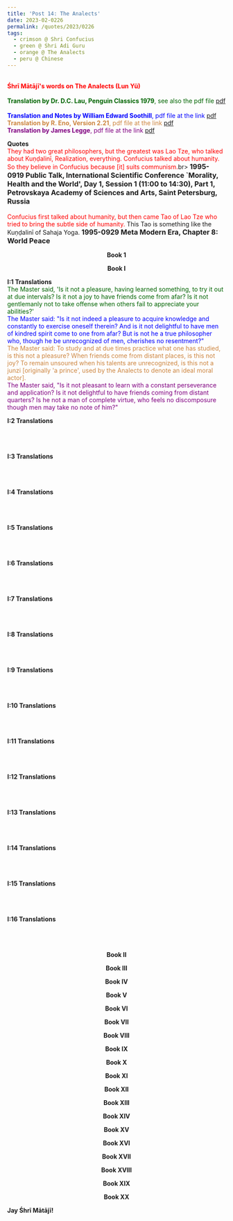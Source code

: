 ```yaml
---
title: 'Post 14: The Analects'
date: 2023-02-0226
permalink: /quotes/2023/0226
tags:
  - crimson @ Shri Confucius
  - green @ Shri Adi Guru
  - orange @ The Analects
  - peru @ Chinese
---
```


<p>
<br>
<font color="red"><b>Śhrī Mātājī's words on The Analects (Lun Yü)</b></font><br>
<br>
<font color="DarkGreen"><b>Translation by Dr. D.C. Lau, Penguin Classics 1979</b>, see also the pdf file </b> <a href="https://antilogicalism.files.wordpress.com/2017/07/the-analects.pdf">pdf</a></font><br>
<br>
<font color="blue"><b>Translation and Notes by William Edward Soothill</b>, pdf file at the link </b> <a href="https://ia800302.us.archive.org/19/items/theanalectsofcon00sootuoft/theanalectsofcon00sootuoft.pdf">pdf</a></font><br>
<font color="peru"><b>Translation by R. Eno, Version 2.21</b>,  pdf file at the link <a href="https://chinatxt.sitehost.iu.edu/Analects_of_Confucius_(Eno-2015).pdf">pdf</a> </font><br>
<font color="purple"><b>Translation by James Legge</b>, pdf file at the link <a href="http://camcc.org/_media/reading-group/lunyu/lunyu-en.pdf">pdf</a> </font><br>
</p>

<div class="para-divider"></div>

<p>
<b>Quotes</b><br>
<font color="red">They had two great philosophers, but the greatest was Lao Tze, who talked about Kuṇḍalinī, Realization, everything. Confucius talked about humanity. So they believe in Confucius because [it] suits communism.</font>br>
<font size="+0"><b>1995-0919 Public Talk, International Scientific Conference `Morality, Health and the World', Day 1, Session 1 (11:00 to 14:30), Part 1, Petrovskaya Academy of Sciences and Arts, Saint Petersburg, Russia</b></font><br>
<br>
<font color="red">Confucius first talked about humanity, but then came Tao of Lao Tze who tried to bring the subtle side of humanity.</font> This Tao is something like the Kuṇḍalinī of Sahaja Yoga.
<font size="+0"><b>1995-0929 Meta Modern Era, Chapter 8: World Peace</b></font><br>
</p>

<p style="text-align:center;">
<b>Book 1</b><br>

</p>

<p style="text-align:center;">
<b>Book I</b><br>
</p>

<p>
<b>I:1 Translations</b><br>
<font color="DarkGreen">The Master said, 'Is it not a pleasure, having learned something, to try it out at due intervals? Is it not a joy to have friends come from afar? Is it not gentlemanly not to take offense when others fail to appreciate your abilities?'</font><br>
<font color="blue">The Master said: "Is it not indeed a pleasure to acquire knowledge and constantly to exercise oneself therein? And is it not delightful to have men of kindred spirit come to one from afar? But is not he a true philosopher who, though he be unrecognized of men, cherishes no resentment?"</font><br>
<font color="peru">The Master said: To study and at due times practice what one has studied, is this not a pleasure? When friends come from distant places, is this not joy? To remain unsoured when his talents are unrecognized, is this not a junzi [originally 'a prince', used by the Analects to
denote an ideal moral actor].</font><br>
<font color="purple">The Master said, "Is it not pleasant to learn with a constant perseverance and application? Is it not delightful to have friends coming from distant quarters? Is he not a man of complete virtue, who
feels no discomposure though men may take no note of him?"</font>
</p>

<p>
<b>I:2 Translations</b><br>
<font color="DarkGreen"></font><br>
<font color="blue"></font><br>
<font color="peru"></font><br>
<font color="purple"></font>
</p>

<p>
<b>I:3 Translations</b><br>
<font color="DarkGreen"></font><br>
<font color="blue"></font><br>
<font color="peru"></font><br>
<font color="purple"></font>
</p>

<p>
<b>I:4 Translations</b><br>
<font color="DarkGreen"></font><br>
<font color="blue"></font><br>
<font color="peru"></font><br>
<font color="purple"></font>
</p>

<p>
<b>I:5 Translations</b><br>
<font color="DarkGreen"></font><br>
<font color="blue"></font><br>
<font color="peru"></font><br>
<font color="purple"></font>
</p>

<p>
<b>I:6 Translations</b><br>
<font color="DarkGreen"></font><br>
<font color="blue"></font><br>
<font color="peru"></font><br>
<font color="purple"></font>
</p>

<p>
<b>I:7 Translations</b><br>
<font color="DarkGreen"></font><br>
<font color="blue"></font><br>
<font color="peru"></font><br>
<font color="purple"></font>
</p>

<p>
<b>I:8 Translations</b><br>
<font color="DarkGreen"></font><br>
<font color="blue"></font><br>
<font color="peru"></font><br>
<font color="purple"></font>
</p>

<p>
<b>I:9 Translations</b><br>
<font color="DarkGreen"></font><br>
<font color="blue"></font><br>
<font color="peru"></font><br>
<font color="purple"></font>
</p>

<p>
<b>I:10 Translations</b><br>
<font color="DarkGreen"></font><br>
<font color="blue"></font><br>
<font color="peru"></font><br>
<font color="purple"></font>
</p>

<p>
<b>I:11 Translations</b><br>
<font color="DarkGreen"></font><br>
<font color="blue"></font><br>
<font color="peru"></font><br>
<font color="purple"></font>
</p>

<p>
<b>I:12 Translations</b><br>
<font color="DarkGreen"></font><br>
<font color="blue"></font><br>
<font color="peru"></font><br>
<font color="purple"></font>
</p>

<p>
<b>I:13 Translations</b><br>
<font color="DarkGreen"></font><br>
<font color="blue"></font><br>
<font color="peru"></font><br>
<font color="purple"></font>
</p>

<p>
<b>I:14 Translations</b><br>
<font color="DarkGreen"></font><br>
<font color="blue"></font><br>
<font color="peru"></font><br>
<font color="purple"></font>
</p>

<p>
<b>I:15 Translations</b><br>
<font color="DarkGreen"></font><br>
<font color="blue"></font><br>
<font color="peru"></font><br>
<font color="purple"></font>
</p>

<p>
<b>I:16 Translations</b><br>
<font color="DarkGreen"></font><br>
<font color="blue"></font><br>
<font color="peru"></font><br>
<font color="purple"></font>
</p>

<p style="text-align:center;">
<b>Book II</b><br>
</p>

<p style="text-align:center;">
<b>Book III</b><br>
</p>

<p style="text-align:center;">
<b>Book IV</b><br>
</p>

<p style="text-align:center;">
<b>Book V</b><br>
</p>

<p style="text-align:center;">
<b>Book VI</b><br>
</p>

<p style="text-align:center;">
<b>Book VII</b><br>
</p>

<p style="text-align:center;">
<b>Book VIII</b><br>
</p>

<p style="text-align:center;">
<b>Book IX</b><br>
</p>

<p style="text-align:center;">
<b>Book X</b><br>
</p>

<p style="text-align:center;">
<b>Book XI</b><br>
</p>

<p style="text-align:center;">
<b>Book XII</b><br>
</p>

<p style="text-align:center;">
<b>Book XIII</b><br>
</p>

<p style="text-align:center;">
<b>Book XIV</b><br>
</p>

<p style="text-align:center;">
<b>Book XV</b><br>
</p>

<p style="text-align:center;">
<b>Book XVI</b><br>
</p>

<p style="text-align:center;">
<b>Book XVII</b><br>
</p>

<p style="text-align:center;">
<b>Book XVIII</b><br>
</p>

<p style="text-align:center;">
<b>Book XIX</b><br>
</p>

<p style="text-align:center;">
<b>Book XX</b><br>
</p>

<div class="para-divider"></div>

<p><b>Jay Śhrī Mātājī!</b>
</p>
